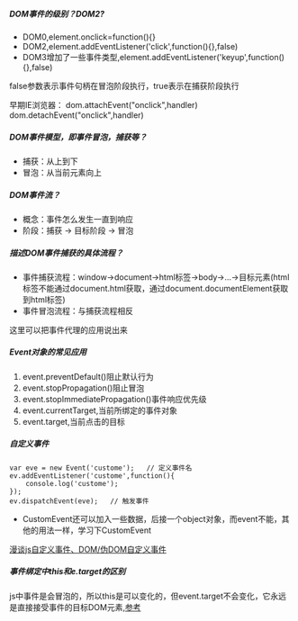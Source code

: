 ##### DOM事件的级别？DOM2?
- DOM0,element.onclick=function(){}
- DOM2,element.addEventListener('click',function(){},false)
- DOM3增加了一些事件类型,element.addEventListener('keyup',function(){},false)

false参数表示事件句柄在冒泡阶段执行，true表示在捕获阶段执行

早期IE浏览器：
dom.attachEvent("onclick",handler)
dom.detachEvent("onclick",handler)

##### DOM事件模型，即事件冒泡，捕获等？
- 捕获：从上到下
- 冒泡：从当前元素向上

##### DOM事件流？
- 概念：事件怎么发生一直到响应
- 阶段：捕获 -> 目标阶段 -> 冒泡

##### 描述DOM事件捕获的具体流程？
- 事件捕获流程：window->document->html标签->body->...->目标元素(html标签不能通过document.html获取，通过document.documentElement获取到html标签)
- 事件冒泡流程：与捕获流程相反

这里可以把事件代理的应用说出来


##### Event对象的常见应用
1. event.preventDefault()阻止默认行为
2. event.stopPropagation()阻止冒泡
3. event.stopImmediatePropagation()事件响应优先级
4. event.currentTarget,当前所绑定的事件对象
5. event.target,当前点击的目标


##### 自定义事件
    var eve = new Event('custome');   // 定义事件名
    ev.addEventListener('custome',function(){
        console.log('custome');
    });
    ev.dispatchEvent(eve);   // 触发事件

- CustomEvent还可以加入一些数据，后接一个object对象，而event不能，其他的用法一样，学习下CustomEvent

[漫谈js自定义事件、DOM/伪DOM自定义事件](http://www.zhangxinxu.com/wordpress/2012/04/js-dom%E8%87%AA%E5%AE%9A%E4%B9%89%E4%BA%8B%E4%BB%B6/)

##### 事件绑定中this和e.target的区别
js中事件是会冒泡的，所以this是可以变化的，但event.target不会变化，它永远是直接接受事件的目标DOM元素,[参考](https://www.jianshu.com/p/391291914754)


